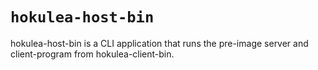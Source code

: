 # `hokulea-host-bin`

hokulea-host-bin is a CLI application that runs the pre-image server and client-program from hokulea-client-bin.
